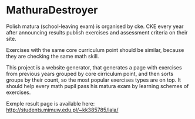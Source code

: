 # MathuraDestroyer

Polish matura (school-leaving exam) is organised by cke. CKE every year after announcing results publish exercises and assessment criteria on their site.

Exercises with the same core curriculum point should be similar, because they are checking the same math skill.

This project is a website generator, that generates a page with exercises from previous years grouped by core cirriculum point, and then sorts groups by their count, so the most popular exercises types are on top.
It should help every math pupil pass his matura exam by learning schemes of exercises.



Exmple result page is available here:
http://students.mimuw.edu.pl/~kk385785/lala/
